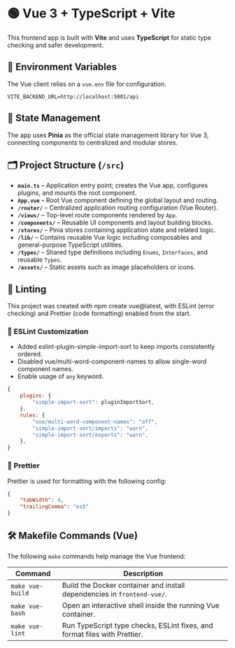 # 🟢 Vue 3 + TypeScript + Vite

This frontend app is built with **Vite** and uses **TypeScript** for static type checking and safer development.

## 🔐 Environment Variables

The Vue client relies on a `vue.env` file for configuration.

```
VITE_BACKEND_URL=http://localhost:5001/api
```

## 🧠 State Management

The app uses **Pinia** as the official state management library for Vue 3, connecting components to centralized and modular stores.

## 🗂️ Project Structure (`/src`)

- **`main.ts`** – Application entry point; creates the Vue app, configures plugins, and mounts the root component.
- **`App.vue`** – Root Vue component defining the global layout and routing.
- **`/router/`** – Centralized application routing configuration (Vue Router).
- **`/views/`** – Top-level route components rendered by `App`.
- **`/components/`** – Reusable UI components and layout building blocks.
- **`/stores/`** – Pinia stores containing application state and related logic.
- **`/lib/`** – Contains reusable Vue logic including composables and general-purpose TypeScript utilities.
- **`/types/`** – Shared type definitions including `Enums`, `Interfaces`, and reusable `Types`.
- **`/assets/`** – Static assets such as image placeholders or icons.

## 🧹 Linting

This project was created with npm create vue@latest, with ESLint (error checking) and Prettier (code formatting) enabled from the start.

### 🔑 ESLint Customization

- Added eslint-plugin-simple-import-sort to keep imports consistently ordered.
- Disabled vue/multi-word-component-names to allow single-word component names.
- Enable usage of `any` keyword.

```js
{
    plugins: {
        "simple-import-sort": pluginImportSort,
    },
    rules: {
        "vue/multi-word-component-names": "off",
        "simple-import-sort/imports": "warn",
        "simple-import-sort/exports": "warn",
    },
}
```

### 🎨 Prettier

Prettier is used for formatting with the following config:

```json
{
    "tabWidth": 4,
    "trailingComma": "es5"
}
```

## 🛠️ Makefile Commands (Vue)

The following `make` commands help manage the Vue frontend:

| Command          | Description                                                               |
| ---------------- | ------------------------------------------------------------------------- |
| `make vue-build` | Build the Docker container and install dependencies in `frontend-vue/`.   |
| `make vue-bash`  | Open an interactive shell inside the running Vue container.               |
| `make vue-lint`  | Run TypeScript type checks, ESLint fixes, and format files with Prettier. |
